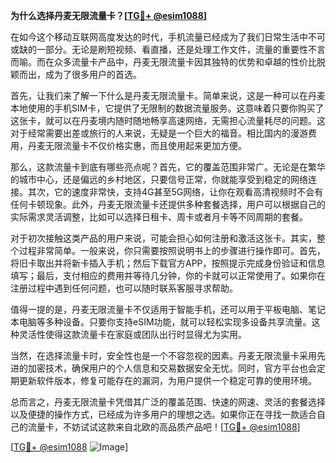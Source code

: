 **为什么选择丹麦无限流量卡？[[TG💪+ @esim1088](https://t.me/s/esim1088)]**

在如今这个移动互联网高度发达的时代，手机流量已经成为了我们日常生活中不可或缺的一部分。无论是刷短视频、看直播，还是处理工作文件，流量的重要性不言而喻。而在众多流量卡产品中，丹麦无限流量卡因其独特的优势和卓越的性价比脱颖而出，成为了很多用户的首选。

首先，让我们来了解一下什么是丹麦无限流量卡。简单来说，这是一种可以在丹麦本地使用的手机SIM卡，它提供了无限制的数据流量服务。这意味着只要你购买了这张卡，就可以在丹麦境内随时随地畅享高速网络，无需担心流量耗尽的问题。这对于经常需要出差或旅行的人来说，无疑是一个巨大的福音。相比国内的漫游费用，丹麦无限流量卡不仅价格实惠，而且使用起来更加方便。

那么，这款流量卡到底有哪些亮点呢？首先，它的覆盖范围非常广。无论是在繁华的城市中心，还是偏远的乡村地区，只要信号正常，你就能享受到稳定的网络连接。其次，它的速度非常快，支持4G甚至5G网络，让你在观看高清视频时不会有任何卡顿现象。此外，丹麦无限流量卡还提供多种套餐选择，用户可以根据自己的实际需求灵活调整，比如可以选择日租卡、周卡或者月卡等不同周期的套餐。

对于初次接触这类产品的用户来说，可能会担心如何注册和激活这张卡。其实，整个过程非常简单。一般来说，你只需要按照说明书上的步骤进行操作即可。首先，将旧卡取出并将新卡插入手机；然后下载官方APP，按照提示完成身份验证和信息填写；最后，支付相应的费用并等待几分钟，你的卡就可以正常使用了。如果你在注册过程中遇到任何问题，也可以随时联系客服寻求帮助。

值得一提的是，丹麦无限流量卡不仅适用于智能手机，还可以用于平板电脑、笔记本电脑等多种设备。只要你支持eSIM功能，就可以轻松实现多设备共享流量。这种灵活性使得这款流量卡在家庭或团队出行时显得尤为实用。

当然，在选择流量卡时，安全性也是一个不容忽视的因素。丹麦无限流量卡采用先进的加密技术，确保用户的个人信息和交易数据安全无忧。同时，官方平台也会定期更新软件版本，修复可能存在的漏洞，为用户提供一个稳定可靠的使用环境。

总而言之，丹麦无限流量卡凭借其广泛的覆盖范围、快速的网速、灵活的套餐选择以及便捷的操作方式，已经成为许多用户的理想之选。如果你正在寻找一款适合自己的流量卡，不妨试试这款来自北欧的高品质产品吧！[[TG💪+ @esim1088](https://t.me/s/esim1088)]

[[TG💪+ @esim1088](https://t.me/s/esim1088) ![Image](https://i.postimg.cc/4NQfJmqS/Snipaste-2025-05-13-00-14-12.png)]